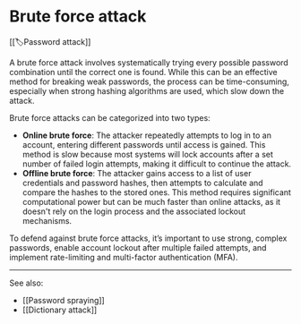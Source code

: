 
# Brute force attack

[[🏷️Password attack]]

A brute force attack involves systematically trying every possible password combination until the correct one is found. While this can be an effective method for breaking weak passwords, the process can be time-consuming, especially when strong hashing algorithms are used, which slow down the attack.

Brute force attacks can be categorized into two types:

- **Online brute force**: The attacker repeatedly attempts to log in to an account, entering different passwords until access is gained. This method is slow because most systems will lock accounts after a set number of failed login attempts, making it difficult to continue the attack.
- **Offline brute force**: The attacker gains access to a list of user credentials and password hashes, then attempts to calculate and compare the hashes to the stored ones. This method requires significant computational power but can be much faster than online attacks, as it doesn't rely on the login process and the associated lockout mechanisms.

To defend against brute force attacks, it’s important to use strong, complex passwords, enable account lockout after multiple failed attempts, and implement rate-limiting and multi-factor authentication (MFA).

---

See also:

- [[Password spraying]]
- [[Dictionary attack]]
